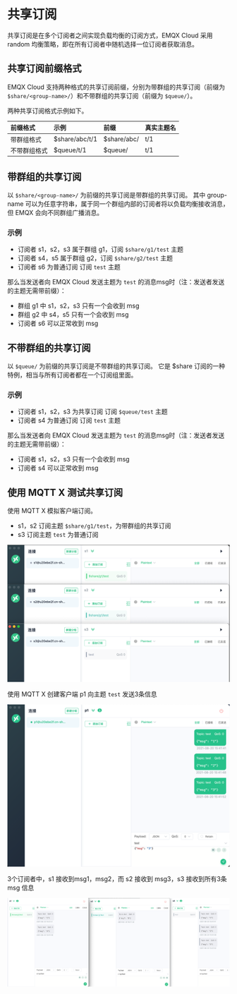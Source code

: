 # 共享订阅

共享订阅是在多个订阅者之间实现负载均衡的订阅方式，EMQX Cloud 采用 random 均衡策略，即在所有订阅者中随机选择一位订阅者获取消息。

<LazyIframeVideo vendor="bilibili" src="https://player.bilibili.com/player.html?aid=254440768&bvid=BV1vY411G74L&cid=541242226&page=1" />

## 共享订阅前缀格式

EMQX Cloud 支持两种格式的共享订阅前缀，分别为带群组的共享订阅（前缀为 `$share/<group-name>/`）和不带群组的共享订阅（前缀为 `$queue/`）。

两种共享订阅格式示例如下。

| 前缀格式     | 示例           | 前缀        | 真实主题名 |
| :----------- | :------------- | :---------- | :--------- |
| 带群组格式   | $share/abc/t/1 | $share/abc/ | t/1        |
| 不带群组格式 | $queue/t/1     | $queue/     | t/1        |

## 带群组的共享订阅

以 `$share/<group-name>/` 为前缀的共享订阅是带群组的共享订阅。
其中 group-name 可以为任意字符串，属于同一个群组内部的订阅者将以负载均衡接收消息，但 EMQX 会向不同群组广播消息。

### 示例

* 订阅者 s1，s2，s3 属于群组 g1，订阅 `$share/g1/test` 主题
* 订阅者 s4，s5 属于群组 g2，订阅 `$share/g2/test` 主题
* 订阅者 s6 为普通订阅 订阅 `test` 主题

那么当发送者向 EMQX Cloud 发送主题为 `test` 的消息msg时（注：发送者发送的主题无需带前缀）：

* 群组 g1 中 s1，s2，s3 只有一个会收到 msg
* 群组 g2 中 s4，s5 只有一个会收到 msg
* 订阅者 s6 可以正常收到 msg

## 不带群组的共享订阅

以 `$queue/` 为前缀的共享订阅是不带群组的共享订阅。
它是 $share 订阅的一种特例，相当与所有订阅者都在一个订阅组里面。

### 示例

* 订阅者 s1，s2，s3 为共享订阅 订阅 `$queue/test` 主题
* 订阅者 s4 为普通订阅 订阅 `test` 主题

那么当发送者向 EMQX Cloud 发送主题为 `test` 的消息msg时（注：发送者发送的主题无需带前缀）：

* 订阅者 s1，s2，s3 只有一个会收到 msg
* 订阅者 s4 可以正常收到 msg

## 使用 MQTT X 测试共享订阅

使用 MQTT X 模拟客户端订阅。
* s1，s2 订阅主题 `$share/g1/test`，为带群组的共享订阅
* s3 订阅主题 `test` 为普通订阅

![shared_subscription_1](./_assets/shared_subscription_1.png)

使用 MQTT X 创建客户端 p1 向主题 `test` 发送3条信息

![shared_subscription_2](./_assets/shared_subscription_2.png)

3个订阅者中，s1 接收到msg1，msg2，而 s2 接收到 msg3，s3 接收到所有3条 msg 信息

![shared_subscription_3](./_assets/shared_subscription_3.png)